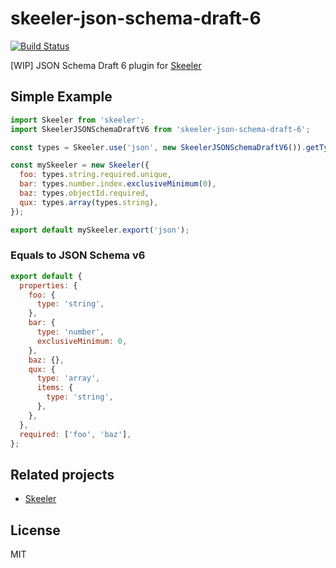 # skeeler-json-schema-draft-6

[![Build Status](https://travis-ci.org/Cap32/skeeler-json-schema-draft-6.svg?branch=master)](https://travis-ci.org/Cap32/skeeler-json-schema-draft-6)

[WIP] JSON Schema Draft 6 plugin for [Skeeler](https://github.com/Cap32/skeeler)

## Simple Example

```js
import Skeeler from 'skeeler';
import SkeelerJSONSchemaDraftV6 from 'skeeler-json-schema-draft-6';

const types = Skeeler.use('json', new SkeelerJSONSchemaDraftV6()).getTypes();

const mySkeeler = new Skeeler({
  foo: types.string.required.unique,
  bar: types.number.index.exclusiveMinimum(0),
  baz: types.objectId.required,
  qux: types.array(types.string),
});

export default mySkeeler.export('json');
```

### Equals to JSON Schema v6

```js
export default {
  properties: {
    foo: {
      type: 'string',
    },
    bar: {
      type: 'number',
      exclusiveMinimum: 0,
    },
    baz: {},
    qux: {
      type: 'array',
      items: {
        type: 'string',
      },
    },
  },
  required: ['foo', 'baz'],
};
```

## Related projects

* [Skeeler](https://github.com/Cap32/skeeler)

## License

MIT
